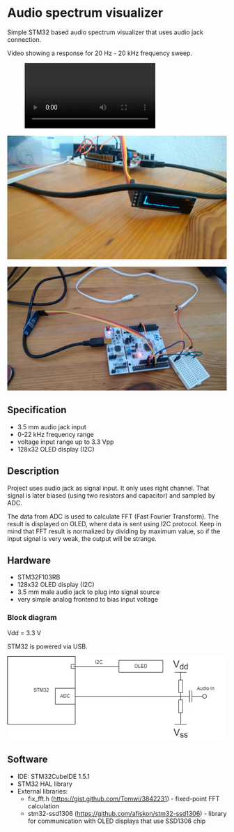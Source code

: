 # Audio spectrum visualizer

Simple STM32 based audio spectrum visualizer that uses audio jack connection.

Video showing a response for 20 Hz - 20 kHz frequency sweep.



<figure class="video_container">
  <video controls="true" allowfullscreen="true">
    <source src="doc/audio_spectrum.mp4" type="video/mp4">
  </video>
</figure>




![Semantic description of image](doc/projekt1.JPG "Project 1")

![Semantic description of image](doc/projekt2.JPG "Project 2")



## Specification

- 3.5 mm audio jack input
- 0-22 kHz frequency range
- voltage input range up to 3.3 Vpp
- 128x32 OLED display (I2C)

## Description

Project uses audio jack as signal input. It only uses right channel. That signal is later biased (using two resistors and capacitor) and sampled by ADC.

The data from ADC is used to calculate FFT (Fast Fourier Transform). The result is displayed on OLED, where data is sent using I2C protocol. Keep in mind that FFT result is normalized by dividing by maximum value, so if the input signal is very weak, the output will be strange.

## Hardware

- STM32F103RB
- 128x32 OLED display (I2C)
- 3.5 mm male audio jack to plug into signal source
- very simple analog frontend to bias input voltage

### Block diagram

Vdd = 3.3 V

STM32 is powered via USB.

![Semantic description of image](doc/block_diagram.png "Block diagram")

## Software

- IDE: STM32CubeIDE 1.5.1
- STM32 HAL library
- External libraries:
  - fix_fft.h (https://gist.github.com/Tomwi/3842231) - fixed-point FFT calculation
  - stm32-ssd1306 (https://github.com/afiskon/stm32-ssd1306) - library for communication with OLED displays that use SSD1306 chip

